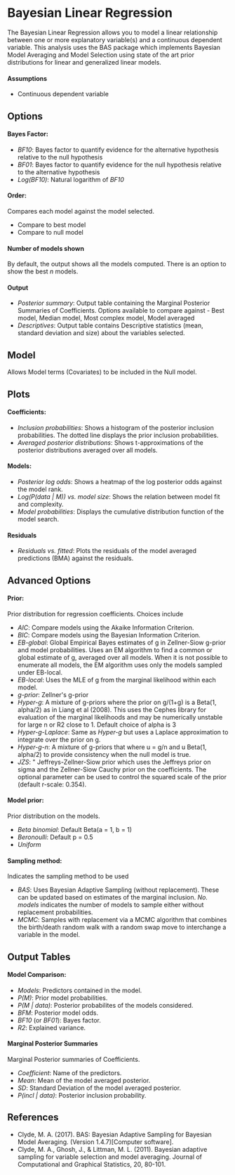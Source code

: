 Bayesian Linear Regression
==========================

The Bayesian Linear Regression allows you to model a linear relationship between one or more explanatory variable(s) and a continuous dependent variable. This analysis uses the BAS package which implements Bayesian Model Averaging and Model Selection using state of the art prior distributions for linear and generalized linear models.

#### Assumptions
- Continuous dependent variable

Options
-------

#### Bayes Factor:
- *BF10*: Bayes factor to quantify evidence for the alternative hypothesis relative to the null hypothesis
- *BF01*: Bayes factor to quantify evidence for the null hypothesis relative to the alternative hypothesis
- *Log(BF10)*: Natural logarithm of *BF10*

#### Order:
Compares each model against the model selected.
- Compare to best model
- Compare to null model

#### Number of models shown
By default, the output shows all the models computed. There is an option to show the best *n* models.

#### Output
- *Posterior summary*: Output table containing the Marginal Posterior Summaries of Coefficients. Options available to compare against - Best model, Median model, Most complex model, Model averaged
- *Descriptives*: Output table contains Descriptive statistics (mean, standard deviation and size) about the variables selected.

Model
-----
Allows Model terms (Covariates) to be included in the Null model.

Plots
-----

#### Coefficients:
- *Inclusion probabilities*: Shows a histogram of the posterior inclusion probabilities. The dotted line displays the prior inclusion probabilities.
- *Averaged posterior distributions*: Shows t-approximations of the posterior distributions averaged over all models.

#### Models:
- *Posterior log odds*: Shows a heatmap of the log posterior odds against the model rank.
- *Log(P(data | M)) vs. model size*: Shows the relation between model fit and complexity.
- *Model probabilities*: Displays the cumulative distribution function of the model search.

#### Residuals
- *Residuals vs. fitted*: Plots the residuals of the model averaged predictions (BMA) against the residuals.

Advanced Options
----------------

#### Prior:
Prior distribution for regression coefficients. Choices include

- *AIC*: Compare models using the Akaike Information Criterion.
- *BIC*: Compare models using the Bayesian Information Criterion.
- *EB-global*: Global Empirical Bayes estimates of g in Zellner-Siow g-prior and model probabilities. Uses an EM algorithm to find a common or global estimate of g, averaged over all models. When it is not possible to enumerate all models, the EM algorithm uses only the models sampled under EB-local.
- *EB-local*: Uses the MLE of g from the marginal likelihood within each model.
- *g-prior*: Zellner's g-prior
- *Hyper-g*: A mixture of g-priors where the prior on g/(1+g) is a Beta(1, alpha/2) as in Liang et al (2008). This uses the Cephes library for evaluation of the marginal likelihoods and may be numerically unstable for large n or R2 close to 1. Default choice of alpha is 3
- *Hyper-g-Laplace*:  Same as *Hyper-g* but uses a Laplace approximation to integrate over the prior on g.
- *Hyper-g-n*: A mixture of g-priors that where u = g/n and u  Beta(1, alpha/2) to provide consistency when the null model is true.
- *JZS*: " Jeffreys-Zellner-Siow prior which uses the Jeffreys prior on sigma and the Zellner-Siow Cauchy prior on the coefficients. The optional parameter can be used to control the squared scale of the prior (default r-scale: 0.354).

#### Model prior:
Prior distribution on the models.
- *Beta binomial*: Default Beta(a = 1, b = 1)
- *Beronoulli*: Default p = 0.5
- *Uniform*

#### Sampling method:
Indicates the sampling method to be used
- *BAS*: Uses Bayesian Adaptive Sampling (without replacement). These can be updated based on estimates of the marginal inclusion. *No. models* indicates the number of models to sample either without replacement probabilities.
- *MCMC*: Samples with replacement via a MCMC algorithm that combines the birth/death random walk with a random swap move to interchange a variable in the model.


Output Tables
-------

#### Model Comparison:
- *Models*: Predictors contained in the model.
- *P(M)*: Prior model probabilities.
- *P(M | data)*: Posterior probabilites of the models considered.
- *BFM*: Posterior model odds.
- *BF10* (or *BF01*): Bayes factor.
- *R2*: Explained variance.

#### Marginal Posterior Summaries
Marginal Posterior summaries of Coefficients.
- *Coefficient*: Name of the predictors.
- *Mean*: Mean of the model averaged posterior.
- *SD*: Standard Deviation of the model averaged posterior.
- *P(incl | data)*: Posterior inclusion probability.


References
-------
- Clyde, M. A. (2017). BAS: Bayesian Adaptive Sampling for Bayesian Model Averaging. (Version 1.4.7)[Computer software].
- Clyde, M. A., Ghosh, J., & Littman, M. L. (2011). Bayesian adaptive sampling for variable selection and model averaging. Journal of Computational and Graphical Statistics, 20, 80-101.
